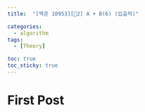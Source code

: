 ```yaml
---
title:  "[백준 10953][🤎2] A + B(6) (입출력)" 

categories:
  - algorithm
tags:
  - [Theory]

toc: true
toc_sticky: true
---
```


# First Post